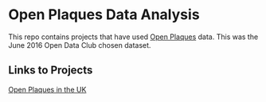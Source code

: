 # Open Plaques Data Analysis

This repo contains projects that have used [Open Plaques](http://openplaques.org/) data. This was the June 2016 Open Data Club chosen dataset.

## Links to Projects

[Open Plaques in the UK](./openplaques-in-uk)
